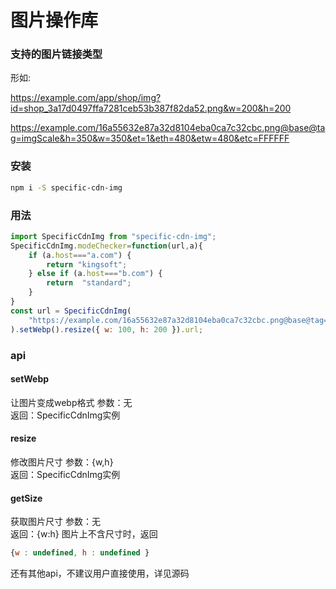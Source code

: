 # 图片操作库

### 支持的图片链接类型
形如:

https://example.com/app/shop/img?id=shop_3a17d0497ffa7281ceb53b387f82da52.png&w=200&h=200

https://example.com/16a55632e87a32d8104eba0ca7c32cbc.png@base@tag=imgScale&h=350&w=350&et=1&eth=480&etw=480&etc=FFFFFF

### 安装

``` bash
npm i -S specific-cdn-img
```

### 用法

``` javascript
import SpecificCdnImg from "specific-cdn-img";
SpecificCdnImg.modeChecker=function(url,a){
    if (a.host==="a.com") {
        return "kingsoft";
    } else if (a.host==="b.com") {
        return  "standard";
    }
}
const url = SpecificCdnImg(
    "https://example.com/16a55632e87a32d8104eba0ca7c32cbc.png@base@tag=imgScale&h=350&w=350&et=1&eth=480&etw=480&etc=FFFFFF"
).setWebp().resize({ w: 100, h: 200 }).url;
```

### api

#### setWebp
让图片变成webp格式
参数：无   
返回：SpecificCdnImg实例

#### resize
修改图片尺寸
参数：{w,h}   
返回：SpecificCdnImg实例

#### getSize
获取图片尺寸
参数：无   
返回：{w:h}
图片上不含尺寸时，返回
```javascript
{w : undefined, h : undefined }
```
还有其他api，不建议用户直接使用，详见源码